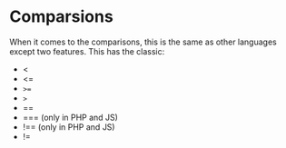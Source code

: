 # Comparsions

When it comes to the comparisons, this is the same as other languages except two features. This has the classic:

- <
- <=
- `>=`
- `>`
- ==
- === (only in PHP and JS)
- !== (only in PHP and JS)
- !=